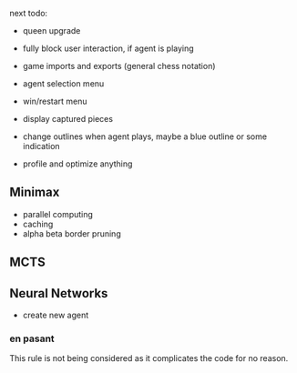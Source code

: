 next todo:
- queen upgrade

- fully block user interaction, if agent is playing
- game imports and exports (general chess notation)

- agent selection menu
- win/restart menu
- display captured pieces
- change outlines when agent plays, maybe a blue outline or some indication

- profile and optimize anything

## Minimax
- parallel computing
- caching
- alpha beta border pruning

## MCTS



## Neural Networks
- create new agent

### en pasant
This rule is not being considered as it complicates the code for no reason.
